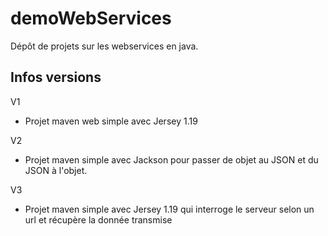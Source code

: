 # demoWebServices

Dépôt de projets sur les webservices en java.

## Infos versions

V1
- Projet maven web simple avec Jersey 1.19

V2
- Projet maven simple avec Jackson pour passer de objet au JSON et du JSON à l'objet.

V3
- Projet maven simple avec Jersey 1.19 qui interroge le serveur selon un url et récupère la donnée transmise
